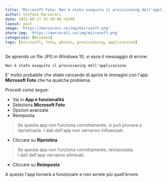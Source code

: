 ```yaml
---
title: "Microsoft Foto: Non è stato eseguito il provisioning dell'applicazione"
author: Stefano Marzorati
date: 2022-08-17 15:30:00 +0200
layout: post
image: 'https://marzorati.co/img/microsoft.png'
share-img: 'https://marzorati.co/img/microsoft.png'
categories: [Windows]
tags: [microsoft, foto, photos, provisioning, applicazione]
---
```

Se aprendo un file JPG in Windows 10, vi esce il messaggio di errore:   

	Non è stato eseguito il provisioning dell'applicazione

E' molto probabile che stiate cercando di aprire le immagini con l'app **Microsoft Foto** che ha qualche problema.      

Procedi come segue:   

- Vai in **App e funzionalità**
- Seleziona **Microsoft Foto**
- Opzioni avanzate
- Reimposta   
> Se questa app non funziona correttamente, si può provare a ripristinarla.
> I dati dell'app non verranno influenzati.
- Cliccare su **Ripristina**   
> Se questa app non funziona correttamente, reimpostala.   
> I dati dell'app verranno eliminati.
- Cliccare su **Reimposta**   

A questo l'app tornerà a funzionare e non avrete più quell'errore.
